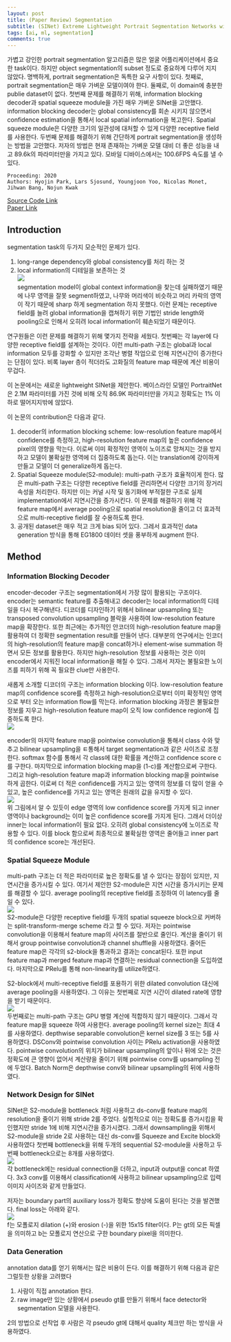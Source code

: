 ```yaml
---
layout: post  
title: (Paper Review) Segmentation  
subtitle: (SINet) Extreme Lightweight Portrait Segmentation Networks with Spatial Squeeze Modules and Information Blocking Decoder   
tags: [ai, ml, segmentation]  
comments: true
--- 
```


가볍고 강인한 portrait segmentation 알고리즘은 많은 얼굴 어플리케이션에서 중요한 task이다. 
하지만 object segmentation의 subset 정도로 중요하게 다루어 지지 않았다.
명백하게, portrait segmentation은 독특한 요구 사항이 있다. 
첫째로, portrait segmentation은 매우 가벼운 모델이여야 한다. 둘째로, 이 domain에 충분한 publie dataset이 없다. 
첫번째 문제를 해결하기 위해, information blocking decoder과 spatial squeeze module을 가진 매우 가벼운 SINet을 고안했다.
information blocking decoder는 global consistency를 회손 시키지 않으면서 confidence estimation을 통해서 local spatial information을 복고한다. 
Spatial squeeze module은 다양한 크기의 일관성에 대처할 수 있게 다양한 receptive field를 사용한다.
두번째 문제를 해결하기 위해 간단하게 portrait segmentation을 생성하는 방법을 고안했다. 
저자의 방법은 현재 존재하는 가벼운 모델 대비 더 좋은 성능을 내고 89.6k의 파라미터만을 가지고 있다. 
모바일 디바이스에서는 100.6FPS 속도를 낼 수 있다. 

```
Proceeding: 2020  
Authors: Hyojin Park, Lars Sjosund, Youngjoon Yoo, Nicolas Monet, Jihwan Bang, Nojun Kwak
```
[Source Code Link](https://github.com/HYOJINPARK/ExtPortraitSeg)  
[Paper Link](https://openaccess.thecvf.com/content_WACV_2020/papers/Park_SINet_Extreme_Lightweight_Portrait_Segmentation_Networks_with_Spatial_Squeeze_Module_WACV_2020_paper.pdf)  

## Introduction
segmentation task의 두가지 모순적인 문제가 있다.
1. long-range dependency와 global consistency를 처리 하는 것
2. local information의 디테일을 보존하는 것  
![](./../assets/resource/segmentation/paper5/1.png)   
segmentation model이 global context information을 찾는데 실패하였기 때문에 나무 영역을 잘못 segment하였고, 나무와 머리색이 비슷하고 머리 카락의 영역이 작기 때문에 sharp 하게 segmentation 하지 못했다. 
이런 문제는 receptive field를 늘려 global information을 캡쳐하기 위한 기법인 stride length와 pooling으로 인해서 오히려 local information이 훼손되었기 때문이다. 
  
연구원들은 이런 문제를 해결하기 위해 몇가지 전략을 세웠다.
첫번째는 각 layer에 다양한 receptive field를 설계하는 것이다.
이런 multi-path 구조는 global과 local information 모두를 강화할 수 있지만  조각난 병렬 작업으로 인해 지연시간이 증가한다는 단점이 있다. 
비록 layer 층이 적더라도 고화질의 feature map 때문에 계산 비용이 무겁다.

이 논문에서는 새로운 lightweight SINet을 제안한다. 베이스라인 모델인 PortraitNet은 2.1M 파라미터를 가진 것에 비해 오직 86.9K 파라미터만을 가지고
정확도는 1% 이하로 떨어지지밖에 않았다. 

이 논문의 contribution은 다음과 같다. 
1. decoder의 information blocking scheme: low-resolution feature map에서 confidence를 측정하고, high-resolution feature map의 높은 confidence pixel의 영향을 막는다.
이로써 이미 확정적인 영역이 노이즈로 망쳐지는 것을 방지하고 모델이 불확실한 영역에 더 집중하도록 돕는다. 이는 translation에 강이하게 만들고 모델이 더 generalize하게 돕는다.
2. Spatial Squeeze module(S2-module): multi-path 구조가 효율적이게 한다. 많은 multi-path 구조는 다양한 receptive field를 관리하면서 다양한 크기의 장거리 속성을 처리한다. 
하지만 이는 커널 시작 및 동기화에 부적절한 구조로 실제 implementation에서 지연시간을 증가시킨다. 이 문제를 해결하기 위해 각 feature map에서 average pooling으로 spatial resolution을 줄이고 더 효과적으로 multi-receptive
field를 잘 수용하도록 한다.
3. 공개된 dataset은 매우 적고 크게 bias 되어 있다. 그레서 효과적인 data generation 방식을 통해 EG1800 데이터 셋을 풍부하게 augment 한다.

## Method
### Information Blocking Decoder
encoder-decoder 구조는 segmentation에서 가장 많이 활용되는 구조이다. 
encoder는 semantic feature를 추출해내고 decoder는 local information의 디테일을 다시 복구해낸다. 
디코더를 디자인하기 위해서 bilinear upsampling 또는 transposed convolution upsampling 블락을 사용하여 low-resolution feature map을 확장한다.
또한 최근에는 추가적인 안코더의 high-resolution feature map을 활용하여 더 정확한 segmentation result를 만들어 낸다.
대부분의 연구에서는 인코더의 high-resolution의 feature map을 concat하거나 element-wise summation 하면서 모든 정보를 활용한다.
하지만 high-resolution 정보를 사용하는 것은 이미 encoder에서 지워진 local information을 해칠 수 있다. 
그래서 저자는 불필요한 노이즈를 피하기 위해 꼭 필요한 clue만 사용한다.

새롭게 소개할 디코더의 구조는 information blocking 이다. 
low-resolution feature map의 confidence score를 측정하고 high-resolution으로부터 이미 확정적인 영역으로 부터 오는 information flow를 막는다.
information blocking 과정은 불필요한 정보를 지우고 high-resolution feature map이 오직 low confidence region에 집중하도록 한다.  
![](./../assets/resource/segmentation/paper5/2.png)  

encoder의 마지막 feature map을 pointwise convolution을 통해서 class 수와 맞추고 bilinear upsampling을 ㅌ통해서 target segmentation과 같은 사이즈로 조정한다.
softmax 함수를 통해서 각 class에 대한 확률을 계산하고 confidence score c를 구한다. 
마지막으로 information blocking map을 (1-c)를 계산함으로써 구한다.
그리고 high-resolution feature map과 information blocking map을 pointwise하게 곱한다.
이로써 더 적은 confidence를 가지고 있는 영역의 정보를 더 많이 얻을 수 있고, 높은 confidence를 가지고 있는 영역은 원래의 값을 유지할 수 있다.   
![](./../assets/resource/segmentation/paper5/3.png)  
위 그림에서 알 수 있듯이 edge 영역의 low confidence score를 가지게 되고 inner 영역이나 background는 이미 높은 confidence score를 가지게 된다.
그래서 더이상 inner는 local information이 필요 없다. 오히려 global consistency에 노이즈로 작용할 수 있다. 이를 block 함으로써 최종적으로 불확실한 영역은 줄어들고 inner part의 confidence score는 개선된다. 

### Spatial Squeeze Module
multi-path 구조는 더 적은 파라미터로 높은 정확도를 낼 수 있다는 장점이 있지만, 지연시간을 증가시킬 수 있다.
여기서 제안한 S2-module은 지연 시간을 증가시키는 문제를 해결할 수 있다. average pooling의 receptive field를 조정하여 이 latency를 줄일 수 있다.    
![](./../assets/resource/segmentation/paper5/4.png)  
S2-module은 다양한 receptive field를 두개의 spatial squeeze block으로 커버하는 split-transform-merge scheme 라고 할 수 있다.
저자는 pointwise convolution을 이용해서 feature map의 사이즈를 절반으로 줄인다.
계산을 줄이기 위해서 group pointwise convolution과 channel shuffle을 사용하였다. 
줄어든 feature map은 각각의 s2-block을 통과하고 결과는 concat된다.
또한 input feature map과 merged feature map과 연결하는 residual connection을 도입하였다. 
마지막으로 PRelu를 통해 non-linearity를 utilize하였다.

S2-block에서 multi-receptive field를 포용하기 위한 dilated convolution 대신에 average pooling을 사용하였다.
그 이유는 첫번째로 지연 시간이 dilated rate에 영향을 받기 때문이다.  
![](./../assets/resource/segmentation/paper5/5.png)  
두번째로는 multi-path 구조는 GPU 병렬 계산에 적합하지 않기 때문이다. 그래서 각 feature map을 squeeze 하여 사용한다. average pooling의 kernel size는 최대 4를 사용하였다. 
depthwise separable convolution은 kernel size를 3 또는 5를 사용하였다. 
DSConv와 pointwise convolution 사이는 PRelu activation을 사용하였다. 
pointwise convolution의 위치가 bilinear upsampling의 앞이나 뒤에 오는 것은 정확도에 큰 영향이 없어서 계산량을 줄이기 위해 pointwise conv를 upsampling 전에 두었다. 
Batch Norm은 depthwise conv와 bilinear upsampling의 뒤에 사용하였다. 

### Network Design for SINet
SINet은 S2-module을 bottleneck 처럼 사용하고 ds-conv를 feature map의 resolution을 줄이기 위해 stride 2를 주었다. 
실험적으로 이는 정확도를 증가시킴을 확인했지만 stride 1에 비해 지연시간을 증가시켰다. 
그래서 downsampling을 위해서 S2-module을 stride 2로 사용하는 대신 ds-conv를 Squeeze and Excite block와 사용하였다
첫번째 bottleneck을 위해 두개의 sequential S2-module을 사용하고 두번째 bottleneck으로는 8개를 사용하였다.   
![](./../assets/resource/segmentation/paper5/6.png)  
각 bottleneck에는 residual connection을 더하고, input과 output을 concat 하였다. 
3x3 conv를 이용해서 classification에 사용하고 bilinear upsampling으로 입력 이미지 사이즈와 같게 만들었다. 

저자는 boundary part의 auxiliary loss가 정확도 향상에 도움이 된다는 것을 발견했다.
final loss는 아래와 같다.  
![](./../assets/resource/segmentation/paper5/7.png)  
f는 모폴로지 dilation (+)와 erosion (-)을 위한 15x15 filter이다. 
P는 gt의 모든 픽셀을 의미하고 b는 모폴로지 연산으로 구한 boundary pixel을 의미한다.

### Data Generation
annotation data를 얻기 위해서는 많은 비용이 든다. 이를 해결하기 위해 다음과 같은 그럴듯한 상황을 고려했다
1. 사람이 직접 annotation 한다.
2. raw image만 있는 상황에서 pseudo gt를 만들기 위해서 face detector와 segmentation 모델을 사용한다.

2의 방법으로 선작업 후 사람은 각 pseudo gt에 대해서 quality 체크만 하는 방식을 사용하였다. 


